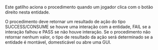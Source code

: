 Este gatilho aciona o procedimento quando um jogador clica com o botão direito nesta entidade.

O procedimento deve retornar um resultado de ação do tipo SUCCESS/CONSUME se houve uma interação com a entidade, FAIL se a interação falhou e PASS se não houve interação. Se o procedimento não retornar nenhum valor, o tipo de resultado da ação será determinado se a entidade é montável, domesticável ou abre uma GUI.